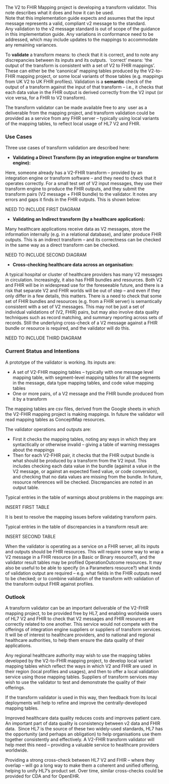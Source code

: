 The V2 to FHIR Mapping project is developing a transform validator. This note describes what it does and how it can be used.  
Note that this implementation guide expects and assumes that the input message represents a valid, compliant v2 message to the standard.  
Any validation to the v2 message standard is out of scope of the guidance in this implementation guide.  Any variations in conformance need to be addressed, which may include updates to the mappings to accommodate any remaining variances.

To <b>validate</b> a transform means: to check that it is correct, and to note any discrepancies between its inputs and its outputs. 
‘correct’ means: ‘the output of the transform is consistent with a set of V2 to FHIR mappings’. These can either be the ‘canonical’
mapping tables produced by the V2-to-FHIR mapping project, or some local variants of those tables (e.g. mappings from UK V2 to UK
FHIR profiles). Validation is a <b>semantic</b> check of the output of a transform against the input of that transform – i.e., it
checks that each data value in the FHIR output is derived correctly from the V2 input (or vice versa, for a FHIR to V2 transform).

The transform validator can be made available free to any  user as a deliverable from the mapping project, and transform validation
could be provided as a service from any FHIR server – typically using local variants of the mapping tables, to reflect local usage of
HL7 V2 and FHIR.

### Use Cases
Three use cases of transform validation are described here:

* <b>Validating a Direct Transform (by an integration engine or transform engine):</b>

Here, someone already has a V2-FHIR transform – provided by an integration engine or transform software – and they need to check
that it operates correctly. For a small test set of V2 input messages, they use their transform engine to produce the FHIR outputs,
and they submit the transform pairs (V2 message + FHIR bundle) to the validator. It notes any errors and gaps it finds in the FHIR
outputs. This is shown below:

NEED TO INCLUDE FIRST DIAGRAM

* <b>Validating an Indirect transform (by a healthcare application):</b>

Many healthcare applications receive data as V2 messages, store the information internally (e.g. in a relational database), and
later produce FHIR outputs. This is an indirect transform – and its correctness can be checked in the same way as a direct transform
can be checked.

NEED TO INCLUDE SECOND DIAGRAM

* <b>Cross-checking healthcare data across an organisation:</b>

A typical hospital or cluster of healthcare providers has many V2 messages in circulation. Increasingly, it also has FHIR bundles
and resources. Both V2 and FHIR will be in widespread use for the foreseeable future, and there is a risk that separate V2 and
FHIR worlds will be out of step – and even if they only differ in a few details, this matters. There is a need to check that some
set of FHIR bundles and resources (e.g. from a FHIR server) is semantically consistent with a set of V2 messages. This may not be
just a set of individual validations of (V2, FHIR) pairs, but may also involve data quality techniques such as record matching, and
summary reporting across sets of records. Still the underlying cross-check of a V2 message against a FHIR bundle or resource is
required, and the validator will do this.

NEED TO INCLUDE THIRD DIAGRAM

### Current Status and Intentions
A prototype of the validator is working. Its inputs are:

* A set of V2-FHIR mapping tables – typically with one message level mapping table, with segment-level mapping tables for all the
segments in the message, data type mapping tables, and code value mapping tables
* One or more pairs, of a V2 message and the FHIR bundle produced from it by a transform

The mapping tables are csv files, derived from the Google sheets in which the V2-FHIR mapping project is making mappings. In future
the validator will read mapping tables as ConceptMap resources.

The validator operations and outputs are:

* First it checks the mapping tables, noting any ways in which they are syntactically or otherwise invalid – giving a table of warning
messages about the mappings
* Then for each V2-FHIR pair, it checks that the FHIR output bundle is what should be produced by a transform from the V2 input.
This includes checking each data value in the bundle (against a value in the V2 message, or against an expected fixed value, or code
conversion), and checking that no data values are missing from the bundle. In future, resource references will be checked.
Discrepancies are noted in an output table.

Typical entries in the table of warnings about problems in the mappings are:

INSERT FIRST TABLE

It is best to resolve the mapping issues before validating transform pairs.

Typical entries in the table of discrepancies in a transform result are:

INSERT SECOND TABLE

When the validator is operating as a service on a FHIR server, all its inputs and outputs should be FHIR resources. This will require
some way to wrap a V2 message in a FHIR resource (in a Basic or Binary resource?), and the validator result tables may be profiled
OperationOutcome resources. It may also be useful to be able to specify (in a Parameters resource?) what kinds of validation output
are required – e.g. what fields in the FHIR outputs need to be checked; or to combine validation of the transform with validation of
the transform output FHIR against profiles.

### Outlook
A transform validator can be an important deliverable of the V2-FHIR mapping project, to be provided free by HL7, and enabling
worldwide users of HL7 V2 and FHIR to check that V2 messages and FHIR resources are correctly related to one another. This service
would not compete with the offerings of integration engine suppliers or suppliers of transform services. It will be of interest to
healthcare providers, and to national and regional healthcare authorities, to help them ensure the data quality of their applications.

Any regional healthcare authority may wish to use the mapping tables developed by the V2-to-FHIR mapping project, to develop local
variant mapping tables which reflect the ways in which V2 and FHIR are used  in their region (local profiles and usages), and then to
offer a local validation service using those mapping tables. Suppliers of transform services may wish to use the validator to test and
demonstrate the quality of their offerings.

If the transform validator is used in this way, then feedback from its local deployments will help to refine and improve the
centrally-developed mapping tables.

Improved healthcare data quality reduces costs and improves patient care. An important part of data quality is consistency between
v2 data and FHIR data.  Since HL7 is the source of these two widely-used standards, HL7 has the opportunity (and perhaps an obligation)
to help organisations use them together consistently and effectively. A V2-FHIR transform validator will help meet this need –
providing a valuable service to healthcare providers worldwide.

Providing a strong cross-check between HL7 V2 and FHIR – where they overlap – will go a long way to make them a coherent and unified
offering, helping to unify HL7’s product set. Over time, similar cross-checks could be provided for CDA and for OpenEHR.

